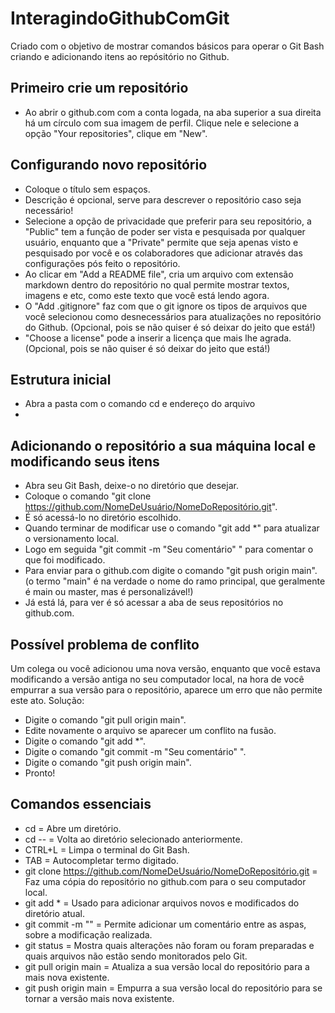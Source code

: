 # InteragindoGithubComGit
Criado com o objetivo de mostrar comandos básicos para operar o Git Bash criando e adicionando itens ao repósitório no Github. 



## Primeiro crie um repositório
- Ao abrir o github.com com a conta logada, na aba superior a sua direita há um círculo com sua   imagem de perfil. Clique nele e selecione a opção "Your repositories", clique em "New".


## Configurando novo repositório
- Coloque o título sem espaços.
- Descrição é opcional, serve para descrever o repositório caso seja necessário!
- Selecione a opção de privacidade que preferir para seu repositório, a "Public" tem a função de poder ser vista e pesquisada por qualquer usuário, enquanto que a "Private" permite que seja   apenas visto e pesquisado por você e os colaboradores que adicionar através das configurações pós feito o repositório.
- Ao clicar em "Add a README file", cria um arquivo com extensão markdown dentro do repositório no qual permite mostrar textos, imagens e etc, como este texto que você está lendo agora.
- O "Add .gitignore" faz com que o git ignore os tipos de arquivos que você selecionou como desnecessários para atualizações no repositório do Github. (Opcional, pois se não quiser é só   deixar do jeito que está!) 
- "Choose a license" pode a inserir a licença que mais lhe agrada. (Opcional, pois se não quiser é só deixar do jeito que está!)


## Estrutura inicial
- Abra a pasta com o comando cd e endereço do arquivo
-

## Adicionando o repositório a sua máquina local e modificando seus itens
- Abra seu Git Bash, deixe-o no diretório que desejar.
- Coloque o comando "git clone https://github.com/NomeDeUsuário/NomeDoRepositório.git".
- É só acessá-lo no diretório escolhido.
- Quando terminar de modificar use o comando "git add *" para atualizar o versionamento local.
- Logo em seguida "git commit -m "Seu comentário" " para comentar o que foi modificado.
- Para enviar para o github.com digite o comando "git push origin main". (o termo "main" é na verdade o nome do ramo principal, que geralmente é main ou master, mas é personalizável!)
- Já está lá, para ver é só acessar a aba de seus repositórios no github.com.


## Possível problema de conflito
Um colega ou você adicionou uma nova versão, enquanto que você estava modificando a versão antiga no seu computador local, na hora de você empurrar a sua versão para o repositório, aparece um erro que não permite este ato. Solução: 

- Digite o comando "git pull origin main".
- Edite novamente o arquivo se aparecer um conflito na fusão.
- Digite o comando "git add *".
- Digite o comando "git commit -m "Seu comentário" ".
- Digite o comando "git push origin main".
- Pronto!


## Comandos essenciais
- cd = Abre um diretório.
- cd -- = Volta ao diretório selecionado anteriormente.
- CTRL+L = Limpa o terminal do Git Bash.
- TAB = Autocompletar termo digitado.
- git clone https://github.com/NomeDeUsuário/NomeDoRepositório.git = Faz uma cópia do repositório no github.com para o seu computador local.
- git add * = Usado para adicionar arquivos novos e modificados do diretório atual.
- git commit -m "" = Permite adicionar um comentário entre as aspas, sobre a modificação realizada.
- git status = Mostra quais alterações não foram ou foram preparadas e quais arquivos não estão sendo monitorados pelo Git.
- git pull origin main = Atualiza a sua versão local do repositório para a mais nova existente. 
- git push origin main = Empurra a sua versão local do repositório para se tornar a versão mais nova existente. 
